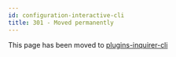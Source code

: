 ```yaml
---
id: configuration-interactive-cli
title: 301 - Moved permanently
---
```


This page has been moved to [plugins-inquirer-cli](plugins-inquirer-cli)

